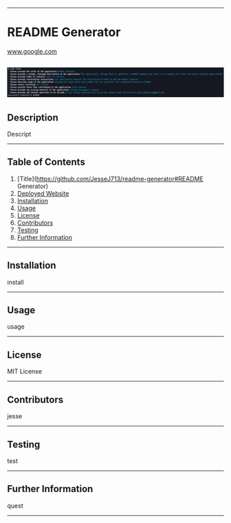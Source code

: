
  ---
  # README Generator

  www.google.com

  ![README Generator Screenshot](readme-gen.PNG?raw=true "README Generator")
  ---

  ## Description
  Descript

  ---

  ## Table of Contents
  1. [Title](https://github.com/JesseJ713/readme-generator#README Generator)
  2. [Deployed Website](#www.google.com)
  2. [Installation](https://github.com/JesseJ713/readme-generator#Installation)
  2. [Usage](https://github.com/JesseJ713/readme-generator#Usage)
  2. [License](https://github.com/JesseJ713/readme-generator#License)
  2. [Contributors](https://github.com/JesseJ713/readme-generator#Contributors)
  2. [Testing](https://github.com/JesseJ713/readme-generator#Testing)
  2. [Further Information](https://github.com/JesseJ713/readme-generator#Further%20Information)
  ---

  ## Installation
  install

  ---

  ## Usage
  usage

  ---

  ## License
  MIT License

  ---

  ## Contributors
  jesse

  ---

  ## Testing
  test

  ---

  ## Further Information
  quest

  ---

